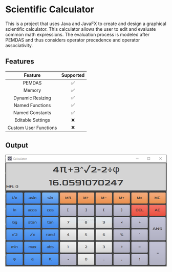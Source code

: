 # Scientific Calculator
This is a project that uses Java and JavaFX to create and design a graphical scientific calculator. This calculator allows the user to edit and evaluate common math expressions. The evaluation process is modeled after PEMDAS and thus considers operator precedence and operator associativity. 

## Features
| Feature                    | Supported          |
|:--------------------------:|:------------------:|
| PEMDAS                     | :white_check_mark: |
| Memory                     | :white_check_mark: |
| Dynamic Resizing           | :white_check_mark: |
| Named Functions            | :white_check_mark: |
| Named Constants            | :white_check_mark: |
| Editable Settings          | :x:                |
| Custom User Functions      | :x:                |

## Output
![Graphical Calculator Image](example/output.png)
